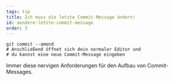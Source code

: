 ```yaml
---
tags: tip
title: Ich muss die letzte Commit-Message ändern!
id: aendere-letzte-commit-message
order: 3
---
```

```git
git commit --amend
# Anschließend öffnet sich dein normaler Editor und
# du kannst eine neue Commit-Message eingeben
```

Immer diese nervigen Anforderungen für den Aufbau von Commit-Messages.